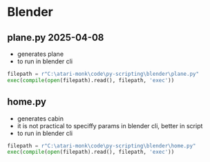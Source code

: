 # Blender

## plane.py **2025-04-08**

- generates plane
- to run in blender cli

```py
filepath = r"C:\atari-monk\code\py-scripting\blender\plane.py"
exec(compile(open(filepath).read(), filepath, 'exec'))
```

## home.py

- generates cabin
- it is not practical to speciffy params in blender cli, better in script
- to run in blender cli

```py
filepath = r"C:\atari-monk\code\py-scripting\blender\home.py"
exec(compile(open(filepath).read(), filepath, 'exec'))
```
